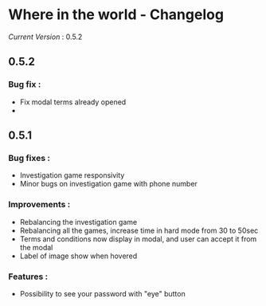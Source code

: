 # Where in the world - Changelog

_*Current Version*_ : 0.5.2

## 0.5.2
### Bug fix : 
- Fix modal terms already opened 
- 
## 0.5.1
### Bug fixes :
- Investigation game responsivity
- Minor bugs on investigation game with phone number

### Improvements :
- Rebalancing the investigation game
- Rebalancing all the games, increase time in hard mode from 30 to 50sec
- Terms and conditions now display in modal, and user can accept it from the modal
- Label of image show when hovered

### Features : 
- Possibility to see your password with "eye" button
